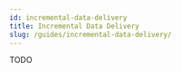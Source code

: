 ```yaml
---
id: incremental-data-delivery
title: Incremental Data Delivery
slug: /guides/incremental-data-delivery/
---
```

TODO
